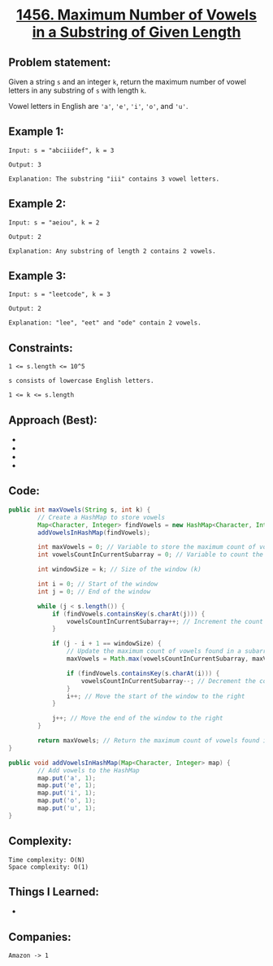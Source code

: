 <h1 align="center"><a href="https://leetcode.com/problems/maximum-number-of-vowels-in-a-substring-of-given-length/description/" target="_blank">1456. Maximum Number of Vowels in a Substring of Given Length</a></h1>

## Problem statement:
Given a string `s` and an integer `k`, return the maximum number of vowel letters in any substring of `s` with length `k`.

Vowel letters in English are `'a'`, `'e'`, `'i'`, `'o'`, and `'u'`.




## Example 1:

```
Input: s = "abciiidef", k = 3

Output: 3

Explanation: The substring "iii" contains 3 vowel letters.
```

## Example 2:

```
Input: s = "aeiou", k = 2

Output: 2

Explanation: Any substring of length 2 contains 2 vowels.
```


## Example 3:

```
Input: s = "leetcode", k = 3

Output: 2

Explanation: "lee", "eet" and "ode" contain 2 vowels.
```


## Constraints:

```
1 <= s.length <= 10^5

s consists of lowercase English letters.

1 <= k <= s.length
```


 

## Approach (Best):

- 
  
- 
  
-
  
- 



## Code: 

```java
public int maxVowels(String s, int k) {
        // Create a HashMap to store vowels
        Map<Character, Integer> findVowels = new HashMap<Character, Integer>();
        addVowelsInHashMap(findVowels);

        int maxVowels = 0; // Variable to store the maximum count of vowels found in a subarray
        int vowelsCountInCurrentSubarray = 0; // Variable to count the vowels in the current window

        int windowSize = k; // Size of the window (k)

        int i = 0; // Start of the window
        int j = 0; // End of the window

        while (j < s.length()) {
            if (findVowels.containsKey(s.charAt(j))) {
                vowelsCountInCurrentSubarray++; // Increment the count of vowels if the character at 'j' is a vowel
            }

            if (j - i + 1 == windowSize) {
                // Update the maximum count of vowels found in a subarray
                maxVowels = Math.max(vowelsCountInCurrentSubarray, maxVowels);

                if (findVowels.containsKey(s.charAt(i))) {
                    vowelsCountInCurrentSubarray--; // Decrement the count of vowels if the character at 'i' is a vowel
                }
                i++; // Move the start of the window to the right
            }

            j++; // Move the end of the window to the right
        }

        return maxVowels; // Return the maximum count of vowels found in a subarray
}

public void addVowelsInHashMap(Map<Character, Integer> map) {
        // Add vowels to the HashMap
        map.put('a', 1);
        map.put('e', 1);
        map.put('i', 1);
        map.put('o', 1);
        map.put('u', 1);
}
```







## Complexity:

```
Time complexity: O(N) 
Space complexity: O(1)
```

## Things I Learned:

- 
  


## Companies:

```
Amazon -> 1
```





